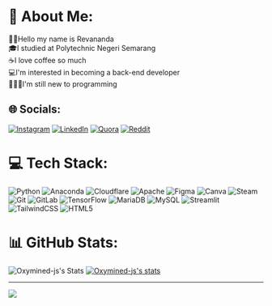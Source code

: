 # 💫 About Me:
👋🏻Hello my name is Revananda<br>🎓I studied at Polytechnic Negeri Semarang<br>☕I love coffee so much<br>💻I'm interested in becoming a back-end developer<br>👨🏻‍💻I'm still new to programming<br>



## 🌐 Socials:
[![Instagram](https://img.shields.io/badge/Instagram-%23E4405F.svg?logo=Instagram&logoColor=white)](https://instagram.com/revananda2006) [![LinkedIn](https://img.shields.io/badge/LinkedIn-%230077B5.svg?logo=linkedin&logoColor=white)](https://linkedin.com/in/RevanandaIslamiPasha) [![Quora](https://img.shields.io/badge/Quora-%23B92B27.svg?logo=Quora&logoColor=white)](https://quora.com/profile/Revananda) [![Reddit](https://img.shields.io/badge/Reddit-%23FF4500.svg?logo=Reddit&logoColor=white)](https://reddit.com/user/Rozmontis) 

# 💻 Tech Stack:
![Python](https://img.shields.io/badge/python-3670A0?style=for-the-badge&logo=python&logoColor=ffdd54) ![Anaconda](https://img.shields.io/badge/Anaconda-%2344A833.svg?style=for-the-badge&logo=anaconda&logoColor=white) ![Cloudflare](https://img.shields.io/badge/Cloudflare-F38020?style=for-the-badge&logo=Cloudflare&logoColor=white) ![Apache](https://img.shields.io/badge/apache-%23D42029.svg?style=for-the-badge&logo=apache&logoColor=white) ![Figma](https://img.shields.io/badge/figma-%23F24E1E.svg?style=for-the-badge&logo=figma&logoColor=white) ![Canva](https://img.shields.io/badge/Canva-%2300C4CC.svg?style=for-the-badge&logo=Canva&logoColor=white) ![Steam](https://img.shields.io/badge/steam-%23000000.svg?style=for-the-badge&logo=steam&logoColor=white) ![Git](https://img.shields.io/badge/git-%23F05033.svg?style=for-the-badge&logo=git&logoColor=white) ![GitLab](https://img.shields.io/badge/gitlab-%23181717.svg?style=for-the-badge&logo=gitlab&logoColor=white) ![TensorFlow](https://img.shields.io/badge/TensorFlow-%23FF6F00.svg?style=for-the-badge&logo=TensorFlow&logoColor=white) ![MariaDB](https://img.shields.io/badge/MariaDB-003545?style=for-the-badge&logo=mariadb&logoColor=white) ![MySQL](https://img.shields.io/badge/mysql-4479A1.svg?style=for-the-badge&logo=mysql&logoColor=white) ![Streamlit](https://img.shields.io/badge/Streamlit-%23FE4B4B.svg?style=for-the-badge&logo=streamlit&logoColor=white) ![TailwindCSS](https://img.shields.io/badge/tailwindcss-%2338B2AC.svg?style=for-the-badge&logo=tailwind-css&logoColor=white) ![HTML5](https://img.shields.io/badge/html5-%23E34F26.svg?style=for-the-badge&logo=html5&logoColor=white)
# 📊 GitHub Stats:
![Oxymined-js's Stats](https://github-readme-stats.vercel.app/api?username=Oxymined-js&theme=tokyonight&show_icons=true&hide_border=true&count_private=true)
[![Oxymined-js's stats](https://github-readme-stats.vercel.app/api/username=Oxymined-js=ffflabs)](https://github.com/anuraghazra/github-readme-stats)

---
[![](https://visitcount.itsvg.in/api?id=Oxymined-js&icon=0&color=11)](https://visitcount.itsvg.in)

<!-- Proudly created with GPRM ( https://gprm.itsvg.in ) -->
